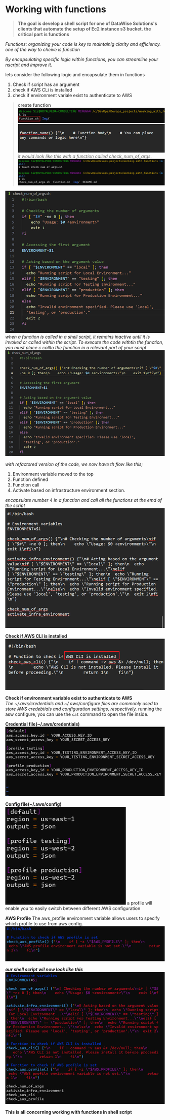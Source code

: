 # **Working with functions**

>**The goal is develop a shell script for one of DataWise Solutions's clients that automate the setup of Ec2 instance s3 bucket. the critical part is functions**

_Functions: organizing your code is key to maintainig clarity and efficiency. one of the way to cheive is function_

_By encapsulating specific logic within functions, you can streamline your nscript and improve it._

lets consider the following logic and encapsulate them in functions

1. Check if script has an argument
1. check if AWS CLi is installed
1. check if environment variale exist to authenticate to AWS


> **create function**
![func](./Img/1.0%20fucntion.jpg)
![function](./Img/1.%20functio.jpg)<br>
_it would look like this with a function called check_num_of_args._
![func](./Img/2.%20created%20args.jpg)


![func](./Img/2.1%20args.jpg)
_when a function is called in a shell script, it remains inactive until it is invoked or called within the script. To execute the code withtin the function, you must place c callto the function in a relevant part of your script_
![func](./Img/2.2%20check.jpg)

_with  refactored version of the code, we now have th flow like this;_

1. Environment variable moved to the top
2. Function defined
3. Function call
4. Activate based on infrastructure environment section.

_encapsulate number 4 in a function and call all the functions at the emd of the script_ 
![func](./Img/3.%20number%204.jpg)

**Check if AWS CLI is installed**<br>
![func](./Img/4.%20aws%20instlled.jpg)


**Check if environment variable exist to authenticate to AWS**<br>
_The ~/.aws/credentials and ~/.aws/configure files are commonly used to store AWS credebtials and configuration settings, respectively._
running the asw configure, you can use the `cat` command to open the file inside.

**Credential file(~/.aws/credentials)**
![func](./Img/5.%20credentials.jpg)

**Config file(~/.aws/config)**
![func](./Img/6.%20config.jpg)
a profile will enable you to easily switch between different AWS configuration

**AWS Profile**
The aws_profile environment variable allows users to specify which profile to use from aws config.
![func](./Img/7.%20profile.jpg)

**_our shell script wil now look like this_**
![func](./Img/8.shell.look.jpg)



**This is all concerning working with functions in shell script**
